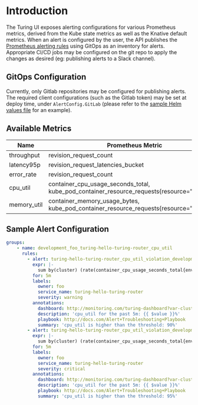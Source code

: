 # Introduction

The Turing UI exposes alerting configurations for various Prometheus metrics, derived from the Kube state metrics as well as the Knative default metrics. When an alert is configured by the user, the API publishes the [Prometheus alerting rules](https://prometheus.io/docs/prometheus/latest/configuration/alerting_rules/) using GitOps as an inventory for alerts. Appropriate CI/CD jobs may be configured on the git repo to apply the changes as desired (eg: publishing alerts to a Slack channel).

## GitOps Configuration

Currently, only Gitlab repositories may be configured for publishing alerts. The required client configurations (such as the Gitlab token) may be set at deploy time, under `AlertConfig.GitLab` (please refer to the [sample Helm values file](https://github.com/gojek/turing/blob/main/api/turing/config/example.yaml) for an example).

## Available Metrics

| Name | Prometheus Metric | Source |
| ---- | ----------------- | ------ |
| throughput | revision_request_count | Knative |
| latency95p | revision_request_latencies_bucket | Knative |
| error_rate | revision_request_count | Knative |
| cpu_util | container_cpu_usage_seconds_total, kube_pod_container_resource_requests{resource="cpu"} | Kube state |
| memory_util | container_memory_usage_bytes, kube_pod_container_resource_requests{resource="memory"} | Kube state |

## Sample Alert Configuration

```yaml
groups:
    - name: development_foo_turing-hello-turing-router_cpu_util
      rules:
        - alert: turing-hello-turing-router_cpu_util_violation_development
          expr: |-
            sum by(cluster) (rate(container_cpu_usage_seconds_total{environment="staging",pod=~"turing-hello-turing-router-[0-9]*.*"}[1m])) / sum by(cluster) (kube_pod_container_resource_requests{resource="cpu",environment="staging",pod=~"turing-hello-turing-router-[0-9]*.*"}) * 100 > 90
          for: 5m
          labels:
            owner: foo
            service_name: turing-hello-turing-router
            severity: warning
          annotations:
            dashboard: http://monitoring.com/turing-dashboard?var-cluster=test-kube-cluster&var-project=test-project&var-experiment=turing-hello
            description: 'cpu_util for the past 5m: {{ $value }}%'
            playbook: http://docs.com/Alert+Troubleshooting+Playbook
            summary: 'cpu_util is higher than the threshold: 90%'
        - alert: turing-hello-turing-router_cpu_util_violation_development
          expr: |-
            sum by(cluster) (rate(container_cpu_usage_seconds_total{environment="staging",pod=~"turing-hello-turing-router-[0-9]*.*"}[1m])) / sum by(cluster) (kube_pod_container_resource_requests{resource="cpu",environment="staging",pod=~"turing-hello-turing-router-[0-9]*.*"}) * 100 > 95
          for: 5m
          labels:
            owner: foo
            service_name: turing-hello-turing-router
            severity: critical
          annotations:
            dashboard: http://monitoring.com/turing-dashboard?var-cluster=test-kube-cluster&var-project=test-project&var-experiment=turing-hello
            description: 'cpu_util for the past 5m: {{ $value }}%'
            playbook: http://docs.com/Alert+Troubleshooting+Playbook
            summary: 'cpu_util is higher than the threshold: 95%'
```